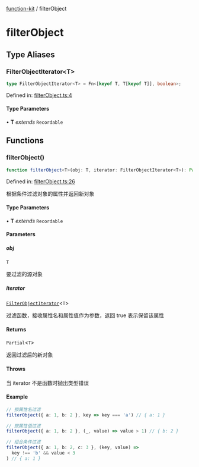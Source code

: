 [function-kit](index.md) / filterObject

# filterObject

## Type Aliases

### FilterObjectIterator\<T\>

```ts
type FilterObjectIterator<T> = Fn<[keyof T, T[keyof T]], boolean>;
```

Defined in: [filterObject.ts:4](https://github.com/Xaviw/function-kit/blob/84d58cf5bffabbabf64b9123683e107f26af04ae/src/filterObject.ts#L4)

#### Type Parameters

• **T** *extends* `Recordable`

## Functions

### filterObject()

```ts
function filterObject<T>(obj: T, iterator: FilterObjectIterator<T>): Partial<T>
```

Defined in: [filterObject.ts:26](https://github.com/Xaviw/function-kit/blob/84d58cf5bffabbabf64b9123683e107f26af04ae/src/filterObject.ts#L26)

根据条件过滤对象的属性并返回新对象

#### Type Parameters

• **T** *extends* `Recordable`

#### Parameters

##### obj

`T`

要过滤的源对象

##### iterator

[`FilterObjectIterator`](filterObject.md#filterobjectiteratort)\<`T`\>

过滤函数，接收属性名和属性值作为参数，返回 true 表示保留该属性

#### Returns

`Partial`\<`T`\>

返回过滤后的新对象

#### Throws

当 iterator 不是函数时抛出类型错误

#### Example

```ts
// 按属性名过滤
filterObject({ a: 1, b: 2 }, key => key === 'a') // { a: 1 }

// 按属性值过滤
filterObject({ a: 1, b: 2 }, (_, value) => value > 1) // { b: 2 }

// 组合条件过滤
filterObject({ a: 1, b: 2, c: 3 }, (key, value) =>
  key !== 'b' && value < 3
) // { a: 1 }
```
